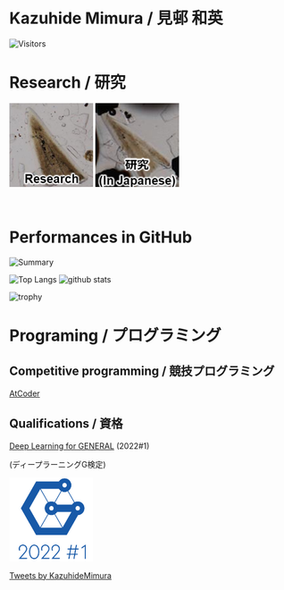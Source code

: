 # Kazuhide Mimura / 見邨 和英

![Visitors](https://visitor-badge.glitch.me/badge?page_id=KazuhideMimura&left_color=gray&right_color=blue)

# Research / 研究
<p align="left"> 
  <a href="research.md"><img alt="Icon1" width="150px" src="images/Icon2.PNG" /></a>
  <a href="kenkyu.md"><img alt="Icon1" width="150px" src="images/Icon1.PNG" /></a>
</p>
<br/>

# Performances in GitHub
<p align="left"> 
  <img alt="Summary" width="800px" src="https://github-profile-summary-cards.vercel.app/api/cards/profile-details?username=KazuhideMimura&theme=solarized_dark" />
</p>

<p align="left"> 
  <img alt="Top Langs" width="360px" height="200px" src="https://github-readme-stats.vercel.app/api/top-langs/?username=KazuhideMimura&layout=compact&show_icons=true&theme=cobalt" />
  <img alt="github stats" width="440px" height="200px" src="https://github-readme-stats.vercel.app/api?username=KazuhideMimura&theme=onedark&show_icons=ture" />
</p>

<p align="left"> 
  <img alt="trophy" width="800px" src="https://github-profile-trophy.vercel.app/?username=KazuhideMimura&theme=onedark&column=7" />
</p>

# Programing / プログラミング
## Competitive programming / 競技プログラミング
[AtCoder](https://atcoder.jp/users/mim_afol?lang=en) 

## Qualifications / 資格
[Deep Learning for GENERAL](https://www.jdla.org/en/en-certificate/) (2022#1)

(ディープラーニングG検定)

<img src="/images/general2022_1_small_square.png" width="150">

<br />

<a class="twitter-moment" 
data-limit="3"
href="https://twitter.com/KazuhideMimura?ref_src=twsrc%5Etfw">Tweets by KazuhideMimura</a> 
<script async src="https://platform.twitter.com/widgets.js" charset="utf-8"></script>
